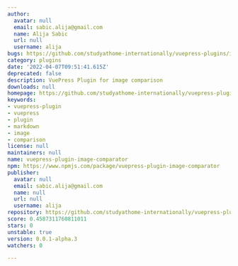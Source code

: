 ```yaml
---
author:
  avatar: null
  email: sabic.alija@gmail.com
  name: Alija Sabic
  url: null
  username: alija
bugs: https://github.com/studyathome-internationally/vuepress-plugins/issues
category: plugins
date: '2022-04-07T09:51:41.615Z'
deprecated: false
description: VuePress Plugin for image comparison
downloads: null
homepage: https://github.com/studyathome-internationally/vuepress-plugins/tree/master/packages/vuepress-plugin-image-comparator
keywords:
- vuepress-plugin
- vuepress
- plugin
- markdown
- image
- comparison
license: null
maintainers: null
name: vuepress-plugin-image-comparator
npm: https://www.npmjs.com/package/vuepress-plugin-image-comparator
publisher:
  avatar: null
  email: sabic.alija@gmail.com
  name: null
  url: null
  username: alija
repository: https://github.com/studyathome-internationally/vuepress-plugins
score: 0.4587311760811011
stars: 0
unstable: true
version: 0.0.1-alpha.3
watchers: 0

---
```



